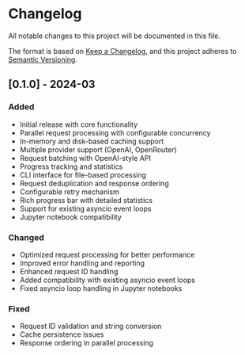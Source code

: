 # Changelog

All notable changes to this project will be documented in this file.

The format is based on [Keep a Changelog](https://keepachangelog.com/en/1.0.0/),
and this project adheres to [Semantic Versioning](https://semver.org/spec/v2.0.0.html).

## [0.1.0] - 2024-03

### Added
- Initial release with core functionality
- Parallel request processing with configurable concurrency
- In-memory and disk-based caching support
- Multiple provider support (OpenAI, OpenRouter)
- Request batching with OpenAI-style API
- Progress tracking and statistics
- CLI interface for file-based processing
- Request deduplication and response ordering
- Configurable retry mechanism
- Rich progress bar with detailed statistics
- Support for existing asyncio event loops
- Jupyter notebook compatibility

### Changed
- Optimized request processing for better performance
- Improved error handling and reporting
- Enhanced request ID handling
- Added compatibility with existing asyncio event loops
- Fixed asyncio loop handling in Jupyter notebooks

### Fixed
- Request ID validation and string conversion
- Cache persistence issues
- Response ordering in parallel processing 